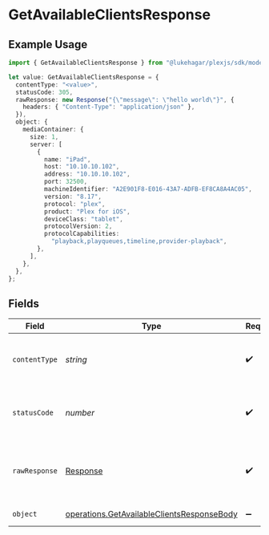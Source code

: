 # GetAvailableClientsResponse

## Example Usage

```typescript
import { GetAvailableClientsResponse } from "@lukehagar/plexjs/sdk/models/operations";

let value: GetAvailableClientsResponse = {
  contentType: "<value>",
  statusCode: 305,
  rawResponse: new Response("{\"message\": \"hello world\"}", {
    headers: { "Content-Type": "application/json" },
  }),
  object: {
    mediaContainer: {
      size: 1,
      server: [
        {
          name: "iPad",
          host: "10.10.10.102",
          address: "10.10.10.102",
          port: 32500,
          machineIdentifier: "A2E901F8-E016-43A7-ADFB-EF8CA8A4AC05",
          version: "8.17",
          protocol: "plex",
          product: "Plex for iOS",
          deviceClass: "tablet",
          protocolVersion: 2,
          protocolCapabilities:
            "playback,playqueues,timeline,provider-playback",
        },
      ],
    },
  },
};
```

## Fields

| Field                                                                                                           | Type                                                                                                            | Required                                                                                                        | Description                                                                                                     |
| --------------------------------------------------------------------------------------------------------------- | --------------------------------------------------------------------------------------------------------------- | --------------------------------------------------------------------------------------------------------------- | --------------------------------------------------------------------------------------------------------------- |
| `contentType`                                                                                                   | *string*                                                                                                        | :heavy_check_mark:                                                                                              | HTTP response content type for this operation                                                                   |
| `statusCode`                                                                                                    | *number*                                                                                                        | :heavy_check_mark:                                                                                              | HTTP response status code for this operation                                                                    |
| `rawResponse`                                                                                                   | [Response](https://developer.mozilla.org/en-US/docs/Web/API/Response)                                           | :heavy_check_mark:                                                                                              | Raw HTTP response; suitable for custom response parsing                                                         |
| `object`                                                                                                        | [operations.GetAvailableClientsResponseBody](../../../sdk/models/operations/getavailableclientsresponsebody.md) | :heavy_minus_sign:                                                                                              | Available Clients                                                                                               |
